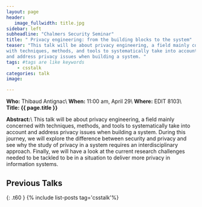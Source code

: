 ```yaml
---
layout: page
header:
   image_fullwidth: title.jpg
sidebar: left
subheadline: "Chalmers Security Seminar"
title: " Privacy engineering: from the building blocks to the system"
teaser: "This talk will be about privacy engineering, a field mainly concerned
with techniques, methods, and tools to systematically take into account
and address privacy issues when building a system. "
tags: #tags are like keywords
    - csstalk
categories: talk
image:

---
```

**Who:** Thibaud Antignac\\
**When:**  11:00 am, April 29\\
**Where:** EDIT 8103\\
**Title: {{ page.title }}**

**Abstract:**\\
This talk will be about privacy engineering, a field mainly concerned
with techniques, methods, and tools to systematically take into account
and address privacy issues when building a system. During this journey,
we will explore the difference between security and privacy and see why
the study of privacy in a system requires an interdisciplinary approach.
Finally, we will have a look at the current research challenges needed
to be tackled to be in a situation to deliver more privacy in
information systems.

## Previous Talks
{: .t60 }
{% include list-posts tag='csstalk'%}
